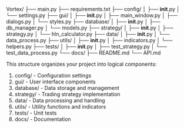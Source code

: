 Vortex/
├── main.py
├── requirements.txt
├── config/
│   ├── __init__.py
│   └── settings.py
├── gui/
│   ├── __init__.py
│   ├── main_window.py
│   ├── dialogs.py
│   └── styles.py
├── database/
│   ├── __init__.py
│   ├── db_manager.py
│   └── models.py
├── strategy/
│   ├── __init__.py
│   ├── strategy.py
│   └── hln_calculator.py
├── data/
│   ├── __init__.py
│   └── data_process.py
├── utils/
│   ├── __init__.py
│   ├── indicators.py
│   └── helpers.py
├── tests/
│   ├── __init__.py
│   ├── test_strategy.py
│   └── test_data_process.py
└── docs/
    ├── README.md
    └── API.md


This structure organizes your project into logical components:
1.	config/ - Configuration settings
2.	gui/ - User interface components
3.	database/ - Data storage and management
4.	strategy/ - Trading strategy implementation
5.	data/ - Data processing and handling
6.	utils/ - Utility functions and indicators
7.	tests/ - Unit tests
8.	docs/ - Documentation
